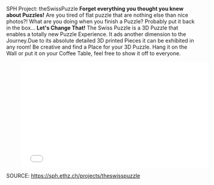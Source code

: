 SPH Project: theSwissPuzzle
__Forget everything you thought you knew about Puzzles!__ Are you tired of flat puzzle that are nothing else than nice photos?! What are you doing when you finish a Puzzle? Probably put it back in the box... __Let's Change That!__ The Swiss Puzzle is a 3D Puzzle that enables a totally new Puzzle Experience. It ads another dimension to the Journey.Due to its absolute detailed 3D printed Pieces it can be exhibited in any room! Be creative and find a Place for your 3D Puzzle. Hang it on the Wall or put it on your Coffee Table, feel free to show it off to everyone.

<figure><iframe frameborder="0" src="//www.youtube.com/embed/bKH99WrfQlE" style="width:500px;height:281px;"></iframe></figure>


SOURCE: https://sph.ethz.ch/projects/theswisspuzzle